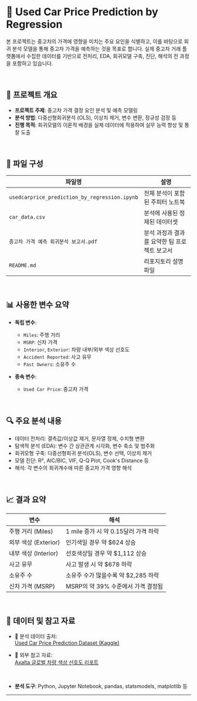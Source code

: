 # 🚗 Used Car Price Prediction by Regression

본 프로젝트는 중고차의 가격에 영향을 미치는 주요 요인을 식별하고, 이를 바탕으로 회귀 분석 모델을 통해 중고차 가격을 예측하는 것을 목표로 합니다. 실제 중고차 거래 플랫폼에서 수집한 데이터를 기반으로 전처리, EDA, 회귀모델 구축, 진단, 해석의 전 과정을 포함하고 있습니다.

<br/>

## 📌 프로젝트 개요

- **프로젝트 주제**: 중고차 가격 결정 요인 분석 및 예측 모델링
- **분석 방법**: 다중선형회귀분석 (OLS), 이상치 제거, 변수 변환, 정규성 검정 등
- **진행 목적**: 회귀모델의 이론적 배경을 실제 데이터에 적용하여 실무 능력 향상 및 통찰 도출

<br/>

## 📁 파일 구성

| 파일명 | 설명 |
|--------|------|
| `usedcarprice_prediction_by_regression.ipynb` | 전체 분석이 포함된 주피터 노트북 |
| `car_data.csv` | 분석에 사용된 정제된 데이터셋 |
| `중고차 가격 예측 회귀분석 보고서.pdf` | 분석 과정과 결과를 요약한 팀 프로젝트 보고서 |
| `README.md` | 리포지토리 설명 파일 |

<br/>

## 📊 사용한 변수 요약

- **독립 변수**:  
  - `Miles`: 주행 거리  
  - `MSRP`: 신차 가격  
  - `Interior`, `Exterior`: 차량 내부/외부 색상 선호도  
  - `Accident Reported`: 사고 유무  
  - `Past Owners`: 소유주 수

- **종속 변수**:  
  - `Used Car Price`: 중고차 가격

<br/>

## 🔍 주요 분석 내용

- 데이터 전처리: 결측값/이상값 제거, 문자열 정제, 수치형 변환
- 탐색적 분석 (EDA): 변수 간 상관관계 시각화, 변수 축소 및 범주화
- 회귀모형 구축: 다중선형회귀 분석(OLS), 변수 선택, 이상치 제거
- 모델 진단: R², AIC/BIC, VIF, Q-Q Plot, Cook's Distance 등
- 해석: 각 변수의 회귀계수에 따른 중고차 가격 영향 해석

<br/>

## 📈 결과 요약

| 변수               | 해석                                                                 |
|--------------------|----------------------------------------------------------------------|
| 주행 거리 (Miles)   | 1 mile 증가 시 약 0.15달러 가격 하락                                 |
| 외부 색상 (Exterior)| 인기색일 경우 약 $624 상승                                            |
| 내부 색상 (Interior)| 선호색상일 경우 약 $1,112 상승                                        |
| 사고 유무           | 사고 발생 시 약 $678 하락                                             |
| 소유주 수           | 소유주 수가 많을수록 약 $2,285 하락                                   |
| 신차 가격 (MSRP)    | MSRP의 약 39% 수준에서 가격 결정됨                                    |

<br/>

## 🔗 데이터 및 참고 자료

- 🔸 분석 데이터 출처:  
  [Used Car Price Prediction Dataset (Kaggle)](https://www.kaggle.com/datasets/ayaz11/used-car-price-prediction/data?select=car_web_scraped_dataset.csv)

- 🔸 외부 참고 자료:  
  [Axalta 글로벌 차량 색상 선호도 리포트](https://www.axalta.com/kr/ko_KR/ColorCompetency/ColourPopularityReports.html)

<br/>
 
- **분석 도구**: Python, Jupyter Notebook, pandas, statsmodels, matplotlib 등

---

